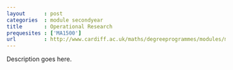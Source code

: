 ```yaml
---
layout      : post
categories  : module secondyear
title       : Operational Research
prequesites : ['MA1500']
url         : http://www.cardiff.ac.uk/maths/degreeprogrammes/modules/ma0261.html
---
```


Description goes here.

